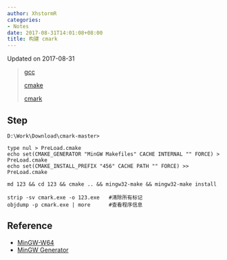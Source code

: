 ```yaml
---
author: XhstormR
categories:
- Notes
date: 2017-08-31T14:01:08+08:00
title: 构建 cmark
---
```


<!--more-->

Updated on 2017-08-31

> [gcc](https://sourceforge.net/projects/mingw-w64/files/Toolchains%20targetting%20Win64/Personal%20Builds/mingw-builds/7.1.0/threads-win32/seh/)
>
> [cmake](https://cmake.org/files/LatestRelease/cmake-3.9.3-win64-x64.zip)
>
> [cmark](https://github.com/commonmark/cmark/archive/master.zip)

## Step
```
D:\Work\Download\cmark-master>

type nul > PreLoad.cmake
echo set(CMAKE_GENERATOR "MinGW Makefiles" CACHE INTERNAL "" FORCE) > PreLoad.cmake
echo set(CMAKE_INSTALL_PREFIX "456" CACHE PATH "" FORCE) >> PreLoad.cmake

md 123 && cd 123 && cmake .. && mingw32-make && mingw32-make install

strip -sv cmark.exe -o 123.exe   #清除所有标记
objdump -p cmark.exe | more      #查看程序信息
```

## Reference
* [MinGW-W64](https://wiki.qt.io/MinGW-64-bit)
* [MinGW Generator](https://cmake.org/cmake/help/latest/generator/MinGW%20Makefiles.html)
